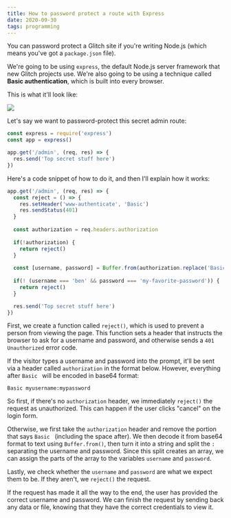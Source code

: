 ```yaml
---
title: How to password protect a route with Express
date: 2020-09-30
tags: programming
---
```

You can password protect a Glitch site if you're writing Node.js (which means you've got a `package.json` file). 

We're going to be using `express`, the default Node.js server framework that new Glitch projects use. We're also going to be using a technique called **Basic authentication**, which is built into every browser. 

This is what it'll look like: 

![](/assets/basic-auth.png)

Let's say we want to password-protect this secret admin route: 

```javascript
const express = require('express')
const app = express()

app.get('/admin', (req, res) => {
  res.send('Top secret stuff here')
})
```

Here's a code snippet of how to do it, and then I'll explain how it works:

```javascript
app.get('/admin', (req, res) => {
  const reject = () => {
    res.setHeader('www-authenticate', 'Basic')
    res.sendStatus(401)
  }
  
  const authorization = req.headers.authorization
  
  if(!authorization) {
    return reject()
  }
  
  const [username, password] = Buffer.from(authorization.replace('Basic ', ''), 'base64').toString().split(':')
  
  if(! (username === 'ben' && password === 'my-favorite-password')) {
    return reject()
  }

  res.send('Top secret stuff here')
})
```

First, we create a function called `reject()`, which is used to prevent a person from viewing the page. This function sets a header that instructs the browser to ask for a username and password, and otherwise sends a `401 Unauthorized` error code. 

If the visitor types a username and password into the prompt, it'll be sent via a header called `authorization` in the format below. However, everything after `Basic ` will be encoded in base64 format:

```
Basic myusername:mypassword
```

So first, if there's no `authorization` header, we immediately `reject()` the request as unauthorized. This can happen if the user clicks "cancel" on the login form. 

Otherwise, we first take the `authorization` header and remove the portion that says `Basic ` (including the space after). We then decode it from base64 format to text using `Buffer.from()`, then turn it into a string and split the `:` separating the username and password. Since this split creates an array, we can assign the parts of the array to the variables `username` and `password`. 

Lastly, we check whether the `username` and `password` are what we expect them to be. If they aren't, we `reject()` the request. 

If the request has made it all the way to the end, the user has provided the correct username and password. We can finish the request by sending back any data or file, knowing that they have the correct credentials to view it. 
